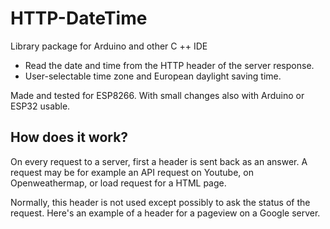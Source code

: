 # HTTP-DateTime
Library package for Arduino and other C ++ IDE
- Read the date and time from the HTTP header of the server response.
- User-selectable time zone and European daylight saving time.

Made and tested for ESP8266. With small changes also with Arduino or ESP32 usable.

## How does it work?
On every request to a server, first a header is sent back as an answer. A request may be for example an API request on Youtube, on Openweathermap, or load request for a HTML page.

Normally, this header is not used except possibly to ask the status of the request. Here's an example of a header for a pageview on a Google server.
